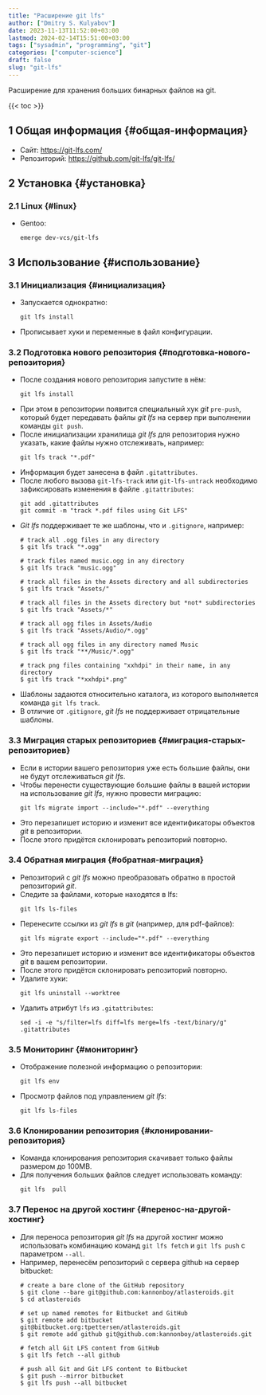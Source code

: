 ```yaml
---
title: "Расширение git lfs"
author: ["Dmitry S. Kulyabov"]
date: 2023-11-13T11:52:00+03:00
lastmod: 2024-02-14T15:51:00+03:00
tags: ["sysadmin", "programming", "git"]
categories: ["computer-science"]
draft: false
slug: "git-lfs"
---
```


Расширение для хранения больших бинарных файлов на git.

<!--more-->

{{< toc >}}


## <span class="section-num">1</span> Общая информация {#общая-информация}

-   Сайт: <https://git-lfs.com/>
-   Репозиторий: <https://github.com/git-lfs/git-lfs/>


## <span class="section-num">2</span> Установка {#установка}


### <span class="section-num">2.1</span> Linux {#linux}

-   Gentoo:
    ```shell
    emerge dev-vcs/git-lfs
    ```


## <span class="section-num">3</span> Использование {#использование}


### <span class="section-num">3.1</span> Инициализация {#инициализация}

-   Запускается однократно:
    ```shell
    git lfs install
    ```
-   Прописывает хуки и переменные в файл конфигурации.


### <span class="section-num">3.2</span> Подготовка нового репозитория {#подготовка-нового-репозитория}

-   После создания нового репозитория запустите в нём:
    ```shell
    git lfs install
    ```
-   При этом в репозитории появится специальный хук _git_ `pre-push`, который будет передавать файлы _git lfs_ на сервер при выполнении команды `git push`.
-   После инициализации хранилища _git lfs_ для репозитория нужно указать, какие файлы нужно отслеживать, например:
    ```shell
    git lfs track "*.pdf"
    ```
-   Информация будет занесена в файл `.gitattributes`.
-   После любого вызова `git-lfs-track` или `git-lfs-untrack` необходимо зафиксировать изменения в файле `.gitattributes`:
    ```shell
    git add .gitattributes
    git commit -m "track *.pdf files using Git LFS"
    ```
-   _Git lfs_ поддерживает те же шаблоны, что и `.gitignore`, например:
    ```shell
    # track all .ogg files in any directory
    $ git lfs track "*.ogg"

    # track files named music.ogg in any directory
    $ git lfs track "music.ogg"

    # track all files in the Assets directory and all subdirectories
    $ git lfs track "Assets/"

    # track all files in the Assets directory but *not* subdirectories
    $ git lfs track "Assets/*"

    # track all ogg files in Assets/Audio
    $ git lfs track "Assets/Audio/*.ogg"

    # track all ogg files in any directory named Music
    $ git lfs track "**/Music/*.ogg"

    # track png files containing "xxhdpi" in their name, in any directory
    $ git lfs track "*xxhdpi*.png"
    ```
-   Шаблоны задаются относительно каталога, из которого выполняется команда `git lfs track`.
-   В отличие от `.gitignore`, _git lfs_ не поддерживает отрицательные шаблоны.


### <span class="section-num">3.3</span> Миграция старых репозиториев {#миграция-старых-репозиториев}

-   Если в истории вашего репозитория уже есть большие файлы, они не будут отслеживаться _git lfs_.
-   Чтобы перенести существующие большие файлы в вашей истории на использование _git lfs_, нужно провести миграцию:
    ```shell
    git lfs migrate import --include="*.pdf" --everything
    ```
-   Это перезапишет историю и изменит все идентификаторы объектов _git_ в репозитории.
-   После этого придётся склонировать репозиторий повторно.


### <span class="section-num">3.4</span> Обратная миграция {#обратная-миграция}

-   Репозиторий с _git lfs_ можно преобразовать обратно в простой репозиторий _git_.
-   Следите за файлами, которые находятся в lfs:
    ```shell
    git lfs ls-files
    ```
-   Перенесите ссылки из _git lfs_ в _git_ (например, для pdf-файлов):
    ```shell
    git lfs migrate export --include="*.pdf" --everything
    ```
-   Это перезапишет историю и изменит все идентификаторы объектов _git_ в вашем репозитории.
-   После этого придётся склонировать репозиторий повторно.
-   Удалите хуки:
    ```shell
    git lfs uninstall --worktree
    ```
-   Удалить атрибут `lfs` из `.gitattributes`:
    ```shell
    sed -i -e "s/filter=lfs diff=lfs merge=lfs -text/binary/g" .gitattributes
    ```


### <span class="section-num">3.5</span> Мониторинг {#мониторинг}

-   Отображение полезной информацию о репозитории:
    ```shell
    git lfs env
    ```
-   Просмотр файлов под управлением _git lfs_:
    ```shell
    git lfs ls-files
    ```


### <span class="section-num">3.6</span> Клонировании репозитория {#клонировании-репозитория}

-   Команда клонирования репозитория скачивает только файлы размером до 100MB.
-   Для получения больших файлов следует использовать команду:
    ```shell
    git lfs  pull
    ```


### <span class="section-num">3.7</span> Перенос на другой хостинг {#перенос-на-другой-хостинг}

-   Для переноса репозитория _git lfs_ на другой хостинг можно использовать комбинацию команд `git lfs fetch` и `git lfs push` с параметром `--all`.
-   Например, перенесём репозиторий с сервера github на сервер bitbucket:
    ```shell
    # create a bare clone of the GitHub repository
    $ git clone --bare git@github.com:kannonboy/atlasteroids.git
    $ cd atlasteroids

    # set up named remotes for Bitbucket and GitHub
    $ git remote add bitbucket git@bitbucket.org:tpettersen/atlasteroids.git
    $ git remote add github git@github.com:kannonboy/atlasteroids.git

    # fetch all Git LFS content from GitHub
    $ git lfs fetch --all github

    # push all Git and Git LFS content to Bitbucket
    $ git push --mirror bitbucket
    $ git lfs push --all bitbucket
    ```
